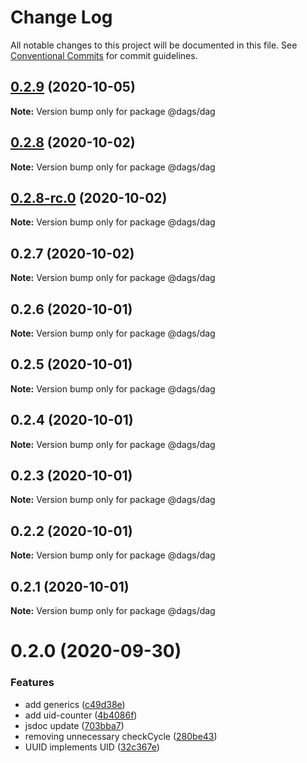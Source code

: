 # Change Log

All notable changes to this project will be documented in this file.
See [Conventional Commits](https://conventionalcommits.org) for commit guidelines.

## [0.2.9](https://github.com/AlexanderLapygin/dags/compare/@dags/dag@0.2.8...@dags/dag@0.2.9) (2020-10-05)

**Note:** Version bump only for package @dags/dag






## [0.2.8](https://github.com/AlexanderLapygin/dags/compare/@dags/dag@0.2.8-rc.0...@dags/dag@0.2.8) (2020-10-02)

**Note:** Version bump only for package @dags/dag





## [0.2.8-rc.0](https://github.com/AlexanderLapygin/dags/compare/@dags/dag@0.2.7...@dags/dag@0.2.8-rc.0) (2020-10-02)

**Note:** Version bump only for package @dags/dag






## 0.2.7 (2020-10-02)

**Note:** Version bump only for package @dags/dag





## 0.2.6 (2020-10-01)

**Note:** Version bump only for package @dags/dag





## 0.2.5 (2020-10-01)

**Note:** Version bump only for package @dags/dag





## 0.2.4 (2020-10-01)

**Note:** Version bump only for package @dags/dag





## 0.2.3 (2020-10-01)

**Note:** Version bump only for package @dags/dag





## 0.2.2 (2020-10-01)

**Note:** Version bump only for package @dags/dag





## 0.2.1 (2020-10-01)

**Note:** Version bump only for package @dags/dag





# 0.2.0 (2020-09-30)


### Features

* add generics ([c49d38e](https://github.com/AlexanderLapygin/dags/commit/c49d38e5bee876656ba2e73eb1915a194f81a4f2))
* add uid-counter ([4b4086f](https://github.com/AlexanderLapygin/dags/commit/4b4086fc431bd0382ef87e240b18d977a587fd37))
* jsdoc update ([703bba7](https://github.com/AlexanderLapygin/dags/commit/703bba7504714c0085f1a4afd29a0a54f6fddaf7))
* removing unnecessary checkCycle ([280be43](https://github.com/AlexanderLapygin/dags/commit/280be43e6e32e87973945c890579a7f6575761fe))
* UUID implements UID ([32c367e](https://github.com/AlexanderLapygin/dags/commit/32c367ef92cc1d6a42e2e1ef6ca3e194a5025494))
